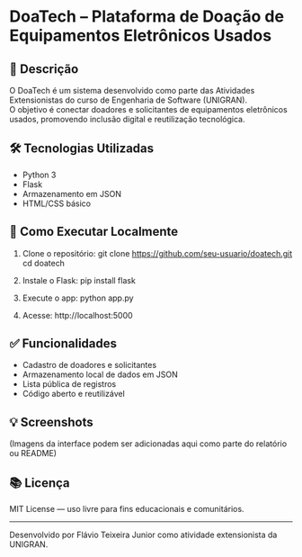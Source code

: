 # DoaTech – Plataforma de Doação de Equipamentos Eletrônicos Usados

## 🎯 Descrição
O DoaTech é um sistema desenvolvido como parte das Atividades Extensionistas do curso de Engenharia de Software (UNIGRAN).  
O objetivo é conectar doadores e solicitantes de equipamentos eletrônicos usados, promovendo inclusão digital e reutilização tecnológica.

## 🛠 Tecnologias Utilizadas
- Python 3
- Flask
- Armazenamento em JSON
- HTML/CSS básico

## 🚀 Como Executar Localmente

1. Clone o repositório:
git clone https://github.com/seu-usuario/doatech.git
cd doatech

2. Instale o Flask:
pip install flask

3. Execute o app:
python app.py

4. Acesse:
http://localhost:5000


## ✅ Funcionalidades
- Cadastro de doadores e solicitantes
- Armazenamento local de dados em JSON
- Lista pública de registros
- Código aberto e reutilizável

## 💡 Screenshots
(Imagens da interface podem ser adicionadas aqui como parte do relatório ou README)

## 📚 Licença
MIT License — uso livre para fins educacionais e comunitários.

---

Desenvolvido por Flávio Teixeira Junior como atividade extensionista da UNIGRAN.

